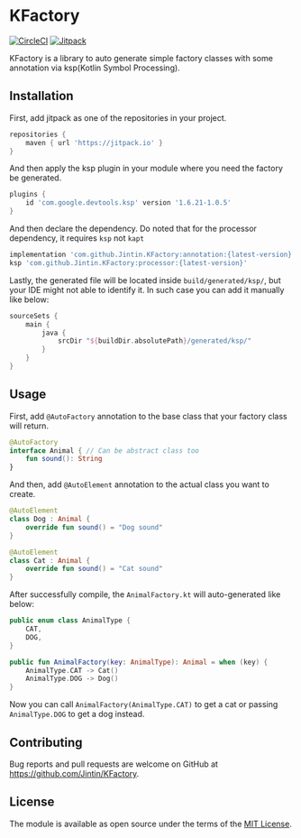 # KFactory

[![CircleCI](https://circleci.com/gh/Jintin/KFactory.svg?style=shield)](https://app.circleci.com/pipelines/github/Jintin/KFactory)
[![Jitpack](https://jitpack.io/v/Jintin/KFactory.svg)](https://jitpack.io/#Jintin/KFactory)

KFactory is a library to auto generate simple factory classes with some annotation via ksp(Kotlin
Symbol Processing).

## Installation

First, add jitpack as one of the repositories in your project.

```groovy
repositories {
    maven { url 'https://jitpack.io' }
}
```

And then apply the ksp plugin in your module where you need the factory be generated.

```groovy
plugins {
    id 'com.google.devtools.ksp' version '1.6.21-1.0.5'
}
```

And then declare the dependency. Do noted that for the processor dependency, it requires `ksp`
not `kapt`

```groovy
implementation 'com.github.Jintin.KFactory:annotation:{latest-version}'
ksp 'com.github.Jintin.KFactory:processor:{latest-version}'
```

Lastly, the generated file will be located inside `build/generated/ksp/`, but your IDE might not
able to identify it. In such case you can add it manually like below:

```groovy
sourceSets {
    main {
        java {
            srcDir "${buildDir.absolutePath}/generated/ksp/"
        }
    }
}
```

## Usage

First, add `@AutoFactory` annotation to the base class that your factory class will return.
```kotlin
@AutoFactory
interface Animal { // Can be abstract class too
    fun sound(): String
}
```

And then, add `@AutoElement` annotation to the actual class you want to create.
```kotlin
@AutoElement
class Dog : Animal {
    override fun sound() = "Dog sound"
}

@AutoElement
class Cat : Animal {
    override fun sound() = "Cat sound"
}
```

After successfully compile, the `AnimalFactory.kt` will auto-generated like below:
```kotlin
public enum class AnimalType {
    CAT,
    DOG,
}

public fun AnimalFactory(key: AnimalType): Animal = when (key) {
    AnimalType.CAT -> Cat()
    AnimalType.DOG -> Dog()
}
```

Now you can call `AnimalFactory(AnimalType.CAT)` to get a cat or passing `AnimalType.DOG` to get a dog instead.

## Contributing

Bug reports and pull requests are welcome on GitHub at <https://github.com/Jintin/KFactory>.

## License

The module is available as open source under the terms of
the [MIT License](http://opensource.org/licenses/MIT).
